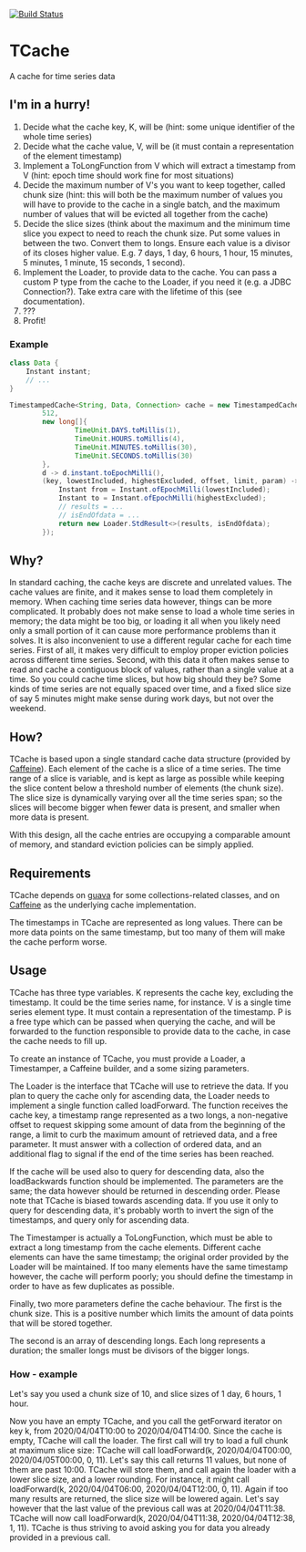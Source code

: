 [![Build Status](https://travis-ci.com/fbaro/tcache.svg?branch=master)](https://travis-ci.com/fbaro/tcache)

# TCache
A cache for time series data

## I'm in a hurry!

1. Decide what the cache key, K, will be (hint: some unique identifier of the whole time series)
2. Decide what the cache value, V, will be (it must contain a representation of the element timestamp)
3. Implement a ToLongFunction from V which will extract a timestamp from V (hint: epoch time should work fine for most situations)
4. Decide the maximum number of V's you want to keep together, called chunk size (hint: this will both be the maximum number of values you will have to provide to the cache in a single batch, and the maximum number of values that will be evicted all together from the cache)
5. Decide the slice sizes (think about the maximum and the minimum time slice you expect to need to reach the chunk size. Put some values in between the two. Convert them to longs. Ensure each value is a divisor of its closes higher value. E.g. 7 days, 1 day, 6 hours, 1 hour, 15 minutes, 5 minutes, 1 minute, 15 seconds, 1 second).
6. Implement the Loader, to provide data to the cache. You can pass a custom P type from the cache to the Loader, if you need it (e.g. a JDBC Connection?). Take extra care with the lifetime of this (see documentation).
7. ???
8. Profit!

### Example
```java
class Data {
    Instant instant;
    // ...
}

TimestampedCache<String, Data, Connection> cache = new TimestampedCache<>(
        512,
        new long[]{
                TimeUnit.DAYS.toMillis(1),
                TimeUnit.HOURS.toMillis(4),
                TimeUnit.MINUTES.toMillis(30),
                TimeUnit.SECONDS.toMillis(30)
        },
        d -> d.instant.toEpochMilli(),
        (key, lowestIncluded, highestExcluded, offset, limit, param) -> {
            Instant from = Instant.ofEpochMilli(lowestIncluded);
            Instant to = Instant.ofEpochMilli(highestExcluded);
            // results = ...
            // isEndOfdata = ...
            return new Loader.StdResult<>(results, isEndOfdata);
        });
```

## Why?

In standard caching, the cache keys are discrete and unrelated values. The cache values are finite, and it makes sense to load them completely in memory. When caching time series data however, things can be more complicated. It probably does not make sense to load a whole time series in memory; the data might be too big, or loading it all when you likely need only a small portion of it can cause more performance problems than it solves. It is also inconvenient to use a different regular cache for each time series. First of all, it makes very difficult to employ proper eviction policies across different time series. Second, with this data it often makes sense to read and cache a contiguous block of values, rather than a single value at a time. So you could cache time slices, but how big should they be? Some kinds of time series are not equally spaced over time, and a fixed slice size of say 5 minutes might make sense during work days, but not over the weekend.

## How?

TCache is based upon a single standard cache data structure (provided by [Caffeine](https://github.com/ben-manes/caffeine)). Each element of the cache is a slice of a time series. The time range of a slice is variable, and is kept as large as possible while keeping the slice content below a threshold number of elements (the chunk size). The slice size is dynamically varying over all the time series span; so the slices will become bigger when fewer data is present, and smaller when more data is present.

With this design, all the cache entries are occupying a comparable amount of memory, and standard eviction policies can be simply applied.

## Requirements

TCache depends on [guava](https://github.com/google/guava) for some collections-related classes, and on [Caffeine](https://github.com/ben-manes/caffeine) as the underlying cache implementation.

The timestamps in TCache are represented as long values. There can be more data points on the same timestamp, but too many of them will make the cache perform worse.

## Usage

TCache has three type variables. K represents the cache key, excluding the timestamp. It could be the time series name, for instance. V is a single time series element type. It must contain a representation of the timestamp. P is a free type which can be passed when querying the cache, and will be forwarded to the function responsible to provide data to the cache, in case the cache needs to fill up.

To create an instance of TCache, you must provide a Loader, a Timestamper, a Caffeine builder, and a some sizing parameters.

The Loader is the interface that TCache will use to retrieve the data. If you plan to query the cache only for ascending data, the Loader needs to implement a single function called loadForward. The function receives the cache key, a timestamp range represented as a two longs, a non-negative offset to request skipping some amount of data from the beginning of the range, a limit to curb the maximum amount of retrieved data, and a free parameter. It must answer with a collection of ordered data, and an additional flag to signal if the end of the time series has been reached.

If the cache will be used also to query for descending data, also the loadBackwards function should be implemented. The parameters are the same; the data however should be returned in descending order. Please note that TCache is biased towards ascending data. If you use it only to query for descending data, it's probably worth to invert the sign of the timestamps, and query only for ascending data.

The Timestamper is actually a ToLongFunction, which must be able to extract a long timestamp from the cache elements. Different cache elements can have the same timestamp; the original order provided by the Loader will be maintained. If too many elements have the same timestamp however, the cache will perform poorly; you should define the timestamp in order to have as few duplicates as possible. 

Finally, two more parameters define the cache behaviour. The first is the chunk size. This is a positive number which limits the amount of data points that will be stored together.

The second is an array of descending longs. Each long represents a duration; the smaller longs must be divisors of the bigger longs.

### How - example

Let's say you used a chunk size of 10, and slice sizes of 1 day, 6 hours, 1 hour.

Now you have an empty TCache, and you call the getForward iterator on key k, from 2020/04/04T10:00 to 2020/04/04T14:00. Since the cache is empty, TCache will call the loader. The first call will try to load a full chunk at maximum slice size: TCache will call loadForward(k, 2020/04/04T00:00, 2020/04/05T00:00, 0, 11). Let's say this call returns 11 values, but none of them are past 10:00. TCache will store them, and call again the loader with a lower slice size, and a lower rounding. For instance, it might call loadForward(k, 2020/04/04T06:00, 2020/04/04T12:00, 0, 11). Again if too many results are returned, the slice size will be lowered again. Let's say however that the last value of the previous call was at 2020/04/04T11:38. TCache will now call loadForward(k, 2020/04/04T11:38, 2020/04/04T12:38, 1, 11). TCache is thus striving to avoid asking you for data you already provided in a previous call.

